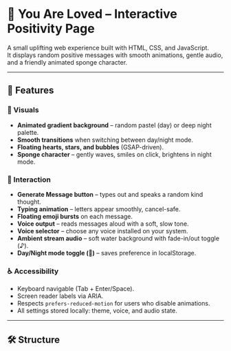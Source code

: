 # 💖 You Are Loved – Interactive Positivity Page

A small uplifting web experience built with HTML, CSS, and JavaScript.  
It displays random positive messages with smooth animations, gentle audio, and a friendly animated sponge character.

---

## 🌈 Features

### 🎨 Visuals
- **Animated gradient background** – random pastel (day) or deep night palette.  
- **Smooth transitions** when switching between day/night mode.  
- **Floating hearts, stars, and bubbles** (GSAP-driven).  
- **Sponge character** – gently waves, smiles on click, brightens in night mode.

### 💫 Interaction
- **Generate Message button** – types out and speaks a random kind thought.
- **Typing animation** – letters appear smoothly, cancel-safe.
- **Floating emoji bursts** on each message.
- **Voice output** – reads messages aloud with a soft, slow tone.
- **Voice selector** – choose any voice installed on your system.
- **Ambient stream audio** – soft water background with fade-in/out toggle (♪).
- **Day/Night mode toggle (🌙)** – saves preference in localStorage.

### ♿ Accessibility
- Keyboard navigable (Tab + Enter/Space).
- Screen reader labels via ARIA.
- Respects `prefers-reduced-motion` for users who disable animations.
- All settings stored locally: theme, voice, and audio state.

---

## 🛠️ Structure
